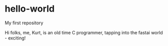 # hello-world
My first repository

Hi folks,
me, Kurt, is an old time C programmer, tapping into the fastai world - exciting!

